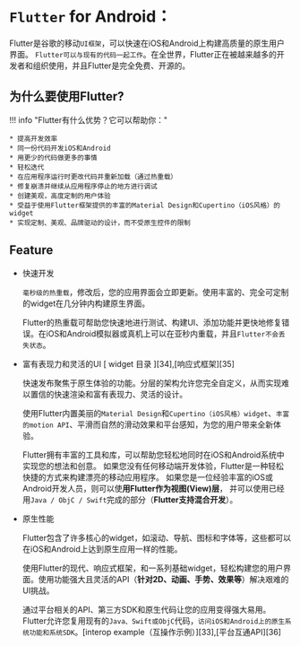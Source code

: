 # `Flutter` for Android：

Flutter是谷歌的移动`UI框架`，可以快速在iOS和Android上构建高质量的原生用户界面。 `Flutter可以与现有的代码一起工作`。在全世界，Flutter正在被越来越多的开发者和组织使用，并且Flutter是完全免费、开源的。

## 为什么要使用Flutter?

!!! info "Flutter有什么优势？它可以帮助你："

    * 提高开发效率
    * 同一份代码开发iOS和Android
    * 用更少的代码做更多的事情
    * 轻松迭代
    * 在应用程序运行时更改代码并重新加载（通过热重载）
    * 修复崩溃并继续从应用程序停止的地方进行调试
    * 创建美观，高度定制的用户体验
    * 受益于使用Flutter框架提供的丰富的Material Design和Cupertino（iOS风格）的widget
    * 实现定制、美观、品牌驱动的设计，而不受原生控件的限制

## Feature

* 快速开发

    `毫秒级的热重载`，修改后，您的应用界面会立即更新。使用丰富的、完全可定制的widget在几分钟内构建原生界面。

    Flutter的热重载可帮助您快速地进行测试、构建UI、添加功能并更快地修复错误。在iOS和Android模拟器或真机上可以在亚秒内重载，并且`Flutter不会丢失状态`。

* 富有表现力和灵活的UI [ widget 目录 ][34],[响应式框架][35]

    快速发布聚焦于原生体验的功能。分层的架构允许您完全自定义，从而实现难以置信的快速渲染和富有表现力、灵活的设计。

    使用Flutter内置美丽的`Material Design`和`Cupertino（iOS风格）widget`、`丰富的motion API`、平滑而自然的滑动效果和平台感知，为您的用户带来全新体验。

    Flutter拥有丰富的工具和库，可以帮助您轻松地同时在iOS和Android系统中实现您的想法和创意。 如果您没有任何移动端开发体验，Flutter是一种轻松快捷的方式来构建漂亮的移动应用程序。 如果您是一位经验丰富的iOS或Android开发人员，则可以使**用Flutter作为视图(View)层**， 并可以使用已经用`Java / ObjC / Swift`完成的部分（**Flutter支持混合开发**）。

* 原生性能

    Flutter包含了许多核心的widget，如滚动、导航、图标和字体等，这些都可以在iOS和Android上达到原生应用一样的性能。

    使用Flutter的现代、响应式框架，和一系列基础widget，轻松构建您的用户界面。使用功能强大且灵活的API（**针对2D、动画、手势、效果等**）解决艰难的UI挑战。

    通过平台相关的API、第三方SDK和原生代码让您的应用变得强大易用。 Flutter允许您复用现有的`Java、Swift或ObjC`代码，`访问iOS和Android上的原生系统功能和系统SDK`。[interop example（互操作示例）][33],[平台互通API][36]
